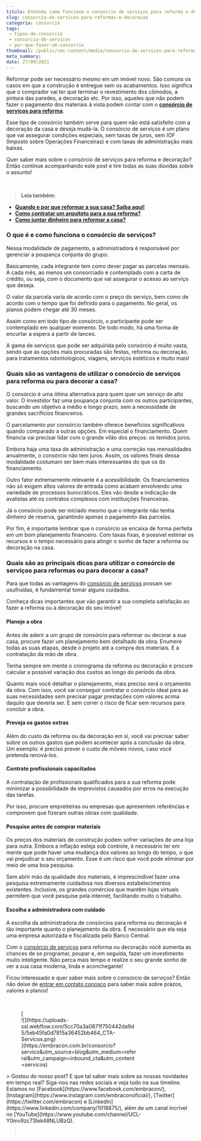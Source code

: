 ```yaml
---
titulo: Entenda como funciona o consórcio de serviços para reforma e decoração
slug: consorcio-de-servicos-para-reformas-e-decoracao
categoria: consorcio
tags:
 - tipos-de-consorcio
 - consorcio-de-servicos
 - por-que-fazer-um-consorcio
thumbnail: /public/cms-content/media/consorcio-de-servicos-para-reformas-e-decoracao.jpeg
meta_summary: 
date: 27/09/2021
---
```

Reformar pode ser necessário mesmo em um imóvel novo. São comuns os casos em que a construção é entregue sem os acabamentos. Isso significa que o comprador vai ter que terminar o revestimento dos cômodos, a pintura das paredes, a decoração etc. Por isso, aqueles que não podem fazer o pagamento dos materiais à vista podem contar com o [**consórcio de serviços para reforma**](https://www.embracon.com.br/blog/quando-e-por-que-reformar-a-sua-casa-saiba-aqui).

Esse tipo de consórcio também serve para quem não está satisfeito com a decoração da casa e deseja mudá-la. O consórcio de serviços é um plano que vai assegurar condições especiais, sem taxas de juros, sem IOF (Imposto sobre Operações Financeiras) e com taxas de administração mais baixas.

Quer saber mais sobre o consórcio de serviços para reforma e decoração? Então continue acompanhando este post e tire todas as suas dúvidas sobre o assunto!

‍

> **Leia também:**

- [**Quando e por que reformar a sua casa? Saiba aqui!**](https://www.embracon.com.br/blog/quando-e-por-que-reformar-a-sua-casa-saiba-aqui)
- [**Como contratar um arquiteto para a sua reforma?**](https://www.embracon.com.br/blog/como-contratar-um-arquiteto-para-a-sua-reforma)
- [**Como juntar dinheiro para reformar a casa?**](http://embracon.com.br/blog/como-juntar-dinheiro-para-reformar-a-casa)

### O que é e como funciona o consórcio de serviços?

Nessa modalidade de pagamento, a administradora é responsável por gerenciar a poupança conjunta do grupo.

Basicamente, cada integrante tem como dever pagar as parcelas mensais. A cada mês, ao menos um consorciado é contemplado com a carta de crédito, ou seja, com o documento que vai assegurar o acesso ao serviço que deseja.

O valor da parcela varia de acordo com o preço do serviço, bem como de acordo com o tempo que foi definido para o pagamento. No geral, os planos podem chegar até 30 meses.

Assim como em todo tipo de consórcio, o participante pode ser contemplado em qualquer momento. De todo modo, há uma forma de encurtar a espera a partir de lances.

A gama de serviços que pode ser adquirida pelo consórcio é muito vasta, sendo que as opções mais procuradas são festas, reforma ou decoração, para tratamentos odontológicos, viagens, serviços estéticos e muito mais!

### Quais são as vantagens de utilizar o consórcio de serviços para reforma ou para decorar a casa?

O consórcio é uma ótima alternativa para quem quer um serviço de alto valor. O investidor faz uma poupança conjunta com os outros participantes, buscando um objetivo a médio e longo prazo, sem a necessidade de grandes sacrifícios financeiros.

O parcelamento por consórcio também oferece benefícios significativos quando comparado a outras opções. Em especial o financiamento. Quem financia vai precisar lidar com o grande vilão dos preços: os temidos juros.

Embora haja uma taxa de administração e uma correção nas mensalidades anualmente, o consórcio não tem juros. Assim, os valores finais dessa modalidade costumam ser bem mais interessantes do que os do financiamento.

Outro fator extremamente relevante é a acessibilidade. Os financiamentos não só exigem altos valores de entrada como acabam envolvendo uma variedade de processos burocráticos. Eles vão desde a indicação de avalistas até os contratos complexos com instituições financeiras.

Já o consórcio pode ser iniciado mesmo que o integrante não tenha dinheiro de reserva, garantindo apenas o pagamento das parcelas.

Por fim, é importante lembrar que o consórcio se encaixa de forma perfeita em um bom planejamento financeiro. Com taxas fixas, é possível estimar os recursos e o tempo necessário para atingir o sonho de fazer a reforma ou decoração na casa.

### Quais são as principais dicas para utilizar o consórcio de serviços para reformas ou para decorar a casa?

Para que todas as vantagens do [consórcio de serviços](https://www.youtube.com/watch?v=-FO8uWuI4xY) possam ser usufruídas, é fundamental tomar alguns cuidados.

Conheça dicas importantes que vão garantir a sua completa satisfação ao fazer a reforma ou a decoração do seu imóvel!

#### Planeje a obra

Antes de aderir a um grupo de consórcio para reformar ou decorar a sua casa, procure fazer um planejamento bem detalhado da obra. Enumere todas as suas etapas, desde o projeto até a compra dos materiais. E a contratação da mão de obra.

Tenha sempre em mente o cronograma da reforma ou decoração e procure calcular a possível variação dos custos ao longo do período da obra.

Quanto mais você detalhar o planejamento, mais preciso será o orçamento da obra. Com isso, você vai conseguir contratar o consórcio ideal para as suas necessidades sem precisar pagar prestações com valores acima daquilo que deveria ser. E sem correr o risco de ficar sem recursos para concluir a obra.

#### Preveja os gastos extras

Além do custo da reforma ou da decoração em si, você vai precisar saber sobre os outros gastos que podem acontecer após a conclusão da obra. Um exemplo: é preciso prever o custo de móveis novos, caso você pretenda renová-los.

#### Contrate profissionais capacitados

A contratação de profissionais qualificados para a sua reforma pode minimizar a possibilidade de imprevistos causados por erros na execução das tarefas.

Por isso, procure empreiteiras ou empresas que apresentem referências e comprovem que fizeram outras obras com qualidade.

#### Pesquise antes de comprar materiais

Os preços dos materiais de construção podem sofrer variações de uma loja para outra. Embora a inflação esteja sob controle, é necessário ter em mente que pode haver uma mudança dos valores ao longo do tempo, o que vai prejudicar o seu orçamento. Esse é um risco que você pode eliminar por meio de uma boa pesquisa.

Sem abrir mão da qualidade dos materiais, é imprescindível fazer uma pesquisa extremamente cuidadosa nos diversos estabelecimentos existentes. Inclusive, os grandes comércios que mantêm lojas virtuais permitem que você pesquise pela internet, facilitando muito o trabalho.

#### Escolha a administradora com cuidado

A escolha da administradora de consórcios para reforma ou decoração é tão importante quanto o planejamento da obra. É necessário que ela seja uma empresa autorizada e fiscalizada pelo Banco Central.

Com o [consórcio de serviços](https://www.youtube.com/watch?v=-FO8uWuI4xY) para reforma ou decoração você aumenta as chances de se programar, poupar e, em seguida, fazer um investimento muito inteligente. Não perca mais tempo e realize o seu grande sonho de ver a sua casa moderna, linda e aconchegante!

Ficou interessado e quer saber mais sobre o consórcio de serviços? Então não deixe de [entrar em contato conosco](https://www.embracon.com.br/) para saber mais sobre prazos, valores e planos!

‍

<figure class="w-richtext-figure-type-image w-richtext-align-center" style="max-width:310px">[<div>![](https://uploads-ssl.webflow.com/5cc70a3a0871f750442da9d5/5eb45fa0d7815a36452bb464_CTA-Servicos.png)</div>](https://embracon.com.br/consorcio?servico&utm_source=blog&utm_medium=referral&utm_campaign=inbound_cta&utm_content=servicos)</figure>> Gostou do nosso post? E que tal saber mais sobre as nossas novidades em tempo real? Siga-nos nas redes sociais e veja tudo na sua timeline. Estamos no [Facebook](https://www.facebook.com/embracon/), [Instagram](https://www.instagram.com/embraconoficial/), [Twitter](https://twitter.com/embracon) e [LinkedIn](https://www.linkedin.com/company/1018875/), além de um canal incrível no [YouTube](https://www.youtube.com/channel/UCL-Y0mv9zc73Iek48NLUBzQ).

> ‍
